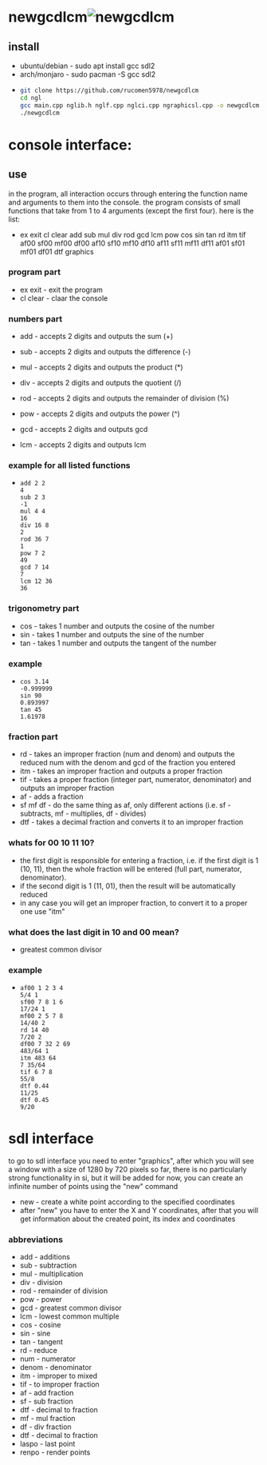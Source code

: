 # newgcdlcm![newgcdlcm](https://github.com/user-attachments/assets/29082cf1-5b3e-4308-b2bd-3a902df2bad8)


## install
* ubuntu/debian - sudo apt install gcc sdl2
* arch/monjaro  - sudo pacman -S gcc sdl2
* ```bash
  git clone https://github.com/rucomen5978/newgcdlcm
  cd ngl
  gcc main.cpp nglib.h nglf.cpp nglci.cpp ngraphicsl.cpp -o newgcdlcm -lm -lSDL2
  ./newgcdlcm

# console interface:
## use
in the program, all interaction occurs through entering the function name and arguments to them into the console.
the program consists of small functions that take from 1 to 4 arguments (except the first four).
here is the list:

* ex exit cl clear add sub mul div rod gcd lcm pow cos sin tan rd itm tif af00 sf00 mf00 df00 af10 sf10 mf10 df10 af11 sf11 mf11 df11 af01 sf01 mf01 df01 dtf graphics

### program part
* ex exit - exit the program
* cl clear - claar the console

### numbers part
* add - accepts 2 digits and outputs the sum                    (+)
* sub - accepts 2 digits and outputs the difference             (-)
* mul - accepts 2 digits and outputs the product                (*)
* div - accepts 2 digits and outputs the quotient               (/)
* rod - accepts 2 digits and outputs the remainder of division  (%)
* pow - accepts 2 digits and outputs the power                  (^)

* gcd - accepts 2 digits and outputs gcd
* lcm - accepts 2 digits and outputs lcm
### example for all listed functions
* ``` ngl
  add 2 2
  4
  sub 2 3
  -1
  mul 4 4
  16
  div 16 8
  2
  rod 36 7
  1
  pow 7 2
  49
  gcd 7 14
  7
  lcm 12 36
  36
### trigonometry part
* cos - takes 1 number and outputs the cosine of the number
* sin - takes 1 number and outputs the sine of the number
* tan - takes 1 number and outputs the tangent of the number

### example
* ``` ngl
  cos 3.14
  -0.999999
  sin 90
  0.893997
  tan 45
  1.61978
### fraction part
* rd  - takes an improper fraction (num and denom) and outputs the reduced num with the denom and gcd of the fraction you entered
* itm - takes an improper fraction and outputs a proper fraction
* tif - takes a proper fraction (integer part, numerator, denominator) and outputs an improper fraction
* af - adds a fraction
* sf mf df - do the same thing as af, only different actions (i.e. sf - subtracts, mf - multiplies, df - divides)
* dtf - takes a decimal fraction and converts it to an improper fraction

### whats for 00 10 11 10?
* the first digit is responsible for entering a fraction, i.e. if the first digit is 1 (10, 11), then the whole fraction will be entered (full part, numerator, denominator).
* if the second digit is 1 (11, 01), then the result will be automatically reduced
* in any case you will get an improper fraction, to convert it to a proper one use "itm"

### what does the last digit in 10 and 00 mean?
* greatest common divisor

### example
* ``` ngl
  af00 1 2 3 4
  5/4 1
  sf00 7 8 1 6
  17/24 1
  mf00 2 5 7 8
  14/40 2
  rd 14 40
  7/20 2
  df00 7 32 2 69
  483/64 1
  itm 483 64
  7 35/64
  tif 6 7 8
  55/8
  dtf 0.44
  11/25
  dtf 0.45
  9/20

# sdl interface
to go to sdl interface you need to enter "graphics", after which you will see a window with a size of 1280 by 720 pixels
so far, there is no particularly strong functionality in si, but it will be added for now, you can create an infinite number of points using the "new" command

* new - create a white point according to the specified coordinates
* after "new" you have to enter the X and Y coordinates, after that you will get information about the created point, its index and coordinates

### abbreviations
* add - additions
* sub - subtraction
* mul - multiplication
* div - division
* rod - remainder of division
* pow - power
* gcd - greatest common divisor
* lcm - lowest common multiple
* cos - cosine
* sin - sine
* tan - tangent
* rd  - reduce
* num - numerator
* denom - denominator
* itm - improper to mixed
* tif - to improper fraction
* af - add fraction
* sf - sub fraction
* dtf - decimal to fraction
* mf - mul fraction
* df - div fraction
* dtf - decimal to fraction
* laspo - last point
* renpo - render points

